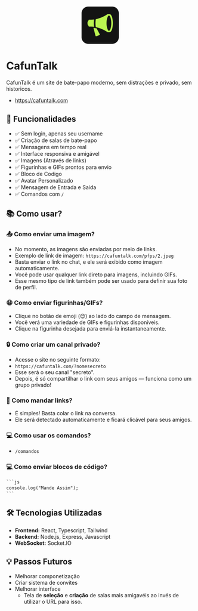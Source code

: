 <p align="center">
  <img src="frontend/public/icons/logo.svg"  alt="Logo do CafunTalk" width="100" />
</p>

# CafunTalk

CafunTalk é um site de bate-papo moderno, sem distrações e privado, sem historicos.
- https://cafuntalk.com


## 🚀 Funcionalidades

- ✅ Sem login, apenas seu username
- ✅ Criação de salas de bate-papo
- ✅ Mensagens em tempo real
- ✅ Interface responsiva e amigável
- ✅ Imagens (Através de links)
- ✅ Figurinhas e GIFs prontos para envio
- ✅ Bloco de Codigo
- ✅ Avatar Personalizado
- ✅ Mensagem de Entrada e Saida
- ✅ Comandos com `/`

## 📚 Como usar?

### **📤 Como enviar uma imagem?**

- No momento, as imagens são enviadas por meio de links.
- Exemplo de link de imagem: `https://cafuntalk.com/pfps/2.jpeg`
- Basta enviar o link no chat, e ele será exibido como imagem automaticamente.
- Você pode usar qualquer link direto para imagens, incluindo GIFs.
- Esse mesmo tipo de link também pode ser usado para definir sua foto de perfil.

### **😀 Como enviar figurinhas/GIFs?**

- Clique no botão de emoji (😊) ao lado do campo de mensagem.
- Você verá uma variedade de GIFs e figurinhas disponíveis.
- Clique na figurinha desejada para enviá-la instantaneamente.

### **🔒 Como criar um canal privado?**

- Acesse o site no seguinte formato:
- `https://cafuntalk.com/?nomesecreto`
- Esse será o seu canal "secreto".
- Depois, é só compartilhar o link com seus amigos — funciona como um grupo privado!

### **🔗 Como mandar links?**

- É simples! Basta colar o link na conversa.
- Ele será detectado automaticamente e ficará clicável para seus amigos.

### **💻 Como usar os comandos?**

- `/comandos`

### **💻 Como enviar blocos de código?**

````
```js
console.log("Mande Assim");
```
````

## 🛠️ Tecnologias Utilizadas

- **Frontend:** React, Typescript, Tailwind
- **Backend:** Node.js, Express, Javascript
- **WebSocket:** Socket.IO

## 💡 Passos Futuros

- Melhorar componetização
- Criar sistema de convites
- Melhorar interface
  - Tela de **seleção** e **criação** de salas mais amigavéis ao invés de utilizar o URL para isso.
